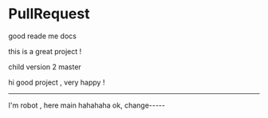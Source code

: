 # PullRequest

good reade me docs 


this is a great project !



child version 2 master 

hi good project , very happy !




---------------------
I'm robot , here  main hahahaha  ok, change-----



